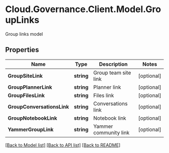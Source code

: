 # Cloud.Governance.Client.Model.GroupLinks
Group links model
## Properties

Name | Type | Description | Notes
------------ | ------------- | ------------- | -------------
**GroupSiteLink** | **string** | Group team site link | [optional] 
**GroupPlannerLink** | **string** | Planner link | [optional] 
**GroupFilesLink** | **string** | Files link | [optional] 
**GroupConversationsLink** | **string** | Conversations link | [optional] 
**GroupNotebookLink** | **string** | Notebook link | [optional] 
**YammerGroupLink** | **string** | Yammer community link | [optional] 

[[Back to Model list]](../README.md#documentation-for-models) [[Back to API list]](../README.md#documentation-for-api-endpoints) [[Back to README]](../README.md)

